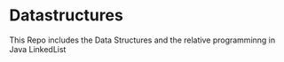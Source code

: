 # Datastructures
This Repo includes the Data Structures and the relative programminng in Java
LinkedList

